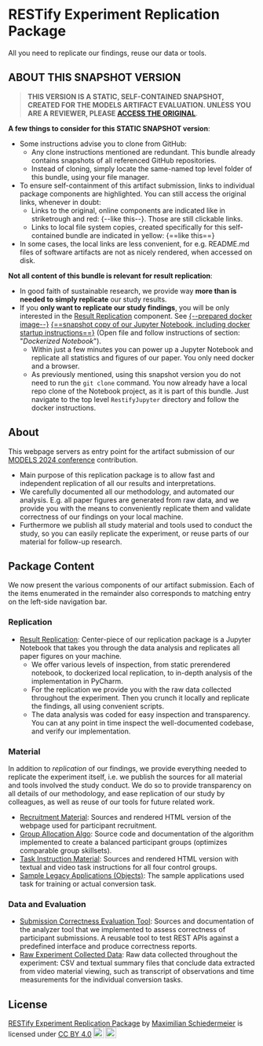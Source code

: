 # RESTify Experiment Replication Package

All you need to replicate our findings, reuse our data or tools.

## ABOUT THIS SNAPSHOT VERSION

 > **THIS VERSION IS A STATIC, SELF-CONTAINED SNAPSHOT, CREATED FOR THE MODELS ARTIFACT EVALUATION. UNLESS YOU ARE A REVIEWER, PLEASE [ACCESS THE ORIGINAL](https://m5c.github.io/RestifyReplicationPackage/)**.

**A few things to consider for this STATIC SNAPSHOT version**:

 * Some instructions advise you to clone from GitHub:
     * Any clone instructions mentioned are redundant. This bundle already contains snapshots of all referenced GitHub repositories.
     * Instead of cloning, simply locate the same-named top level folder of this bundle, using your file manager. 
 * To ensure self-containment of this artifact submission, links to individual package components are highlighted. You can still access the original links, whenever in doubt:
     * Links to the original, online components are indicated like in striketrough and red: {--like this--}. Those are still clickable links.
     * Links to local file system copies, created specifically for this self-contained bundle are indicated in yellow: {==like this==}
 * In some cases, the local links are less convenient, for e.g. README.md files of software artifacts are not as nicely rendered, when accessed on disk.
 
**Not all content of this bundle is relevant for result replication**:

 * In good faith of sustainable research, we provide way **more than is needed to simply replicate** our study results.
 * If you **only want to replicate our study findings**, you will be only interested in the [Result Replication](replication.md) component. See [{--prepared docker image--}](https://github.com/m5c/RestifyJupyter#dockerized-notebook) [{==snapshot copy of our Jupyter Notebook, including docker startup instructions==}](../../RestifyJupyter/README.md#dockerized-notebook) (Open file and follow instructions of section: "*Dockerized Notebook*"). 
     * Within just a few minutes you can power up a Jupyter Notebook and replicate all statistics and figures of our paper. You only need docker and a browser.
     * As previously mentioned, using this snapshot version you do not need to run the `git clone` command. You now already have a local repo clone of the Notebook project, as it is part of this bundle. Just navigate to the top level `RestifyJupyter` directory and follow the docker instructions.


## About

This webpage servers as entry point for the artifact submission of our [MODELS 2024 conference](https://conf.researchr.org/track/models-2024/models-2024-technical-track#Practice-Track) contribution.

 * Main purpose of this replication package is to allow fast and independent replication of all our results and interpretations.
 * We carefully documented all our methodology, and automated our analysis. E.g. all paper figures are generated from raw data, and we provide you with the means to conveniently replicate them and validate correctness of our findings on your local machine.  
 * Furthermore we publish all study material and tools used to conduct the study, so you can easily replicate the experiment, or reuse parts of our material for follow-up research.


## Package Content

We now present the various components of our artifact submission. Each of the items enumerated in the remainder also corresponds to matching entry on the left-side navigation bar.

### Replication

* [Result Replication](replication.md): Center-piece of our replication package is a Jupyter Notebook that takes you through the data analysis and replicates all paper figures on your machine.
    * We offer various levels of inspection, from static prerendered notebook, to dockerized local replication, to in-depth analysis of the implementation in PyCharm.
    * For the replication we provide you with the raw data collected throughout the experiment. Then you crunch it locally and replicate the findings, all using convenient scripts.
    * The data analysis was coded for easy inspection and transparency. You can at any point in time inspect the well-documented codebase, and verify our implementation.
  

### Material

In addition to *replication* of our findings, we provide everything needed to replicate the experiment itself, i.e. we publish the sources for all material and tools involved the study conduct. We do so to provide transparency on all details of our methodology, and ease replication of our study by colleagues, as well as reuse of our tools for future related work.

 * [Recruitment Material](recruitment.md): Sources and rendered HTML version of the webpage used for participant recruitment.
 * [Group Allocation Algo](allocation.md): Source code and documentation of the algorithm implemented to create a balanced participant groups (optimizes comparable group skillsets).
 * [Task Instruction Material](material.md): Sources and rendered HTML version with textual and video task instructions for all four control groups.
 * [Sample Legacy Applications (Objects)](objects.md): The sample applications used task for training or actual conversion task.

### Data and Evaluation

 * [Submission Correctness Evaluation Tool](analyzer.md): Sources and documentation of the analyzer tool that we implemented to assess correctness of participant submissions. A reusable tool to test REST APIs against a predefined interface and produce correctness reports.
 * [Raw Experiment Collected Data](data.md): Raw data collected throughout the experiment: CSV and textual summary files that conclude data extracted from video material viewing, such as transcript of observations and time measurements for the individual conversion tasks.

## License

<p xmlns:cc="http://creativecommons.org/ns#" xmlns:dct="http://purl.org/dc/terms/"><a property="dct:title" rel="cc:attributionURL" href="https://m5c.github.io/RestifyReplicationPackage/">RESTify Experiment Replication Package</a> by <a rel="cc:attributionURL dct:creator" property="cc:attributionName" href="https://m5c.github.io/">Maximilian Schiedermeier</a> is licensed under <a href="https://creativecommons.org/licenses/by/4.0/?ref=chooser-v1" target="_blank" rel="license noopener noreferrer" style="display:inline-block;">CC BY 4.0<img style="height:22px!important;margin-left:3px;vertical-align:text-bottom;" src="https://mirrors.creativecommons.org/presskit/icons/cc.svg?ref=chooser-v1" alt=""><img style="height:22px!important;margin-left:3px;vertical-align:text-bottom;" src="https://mirrors.creativecommons.org/presskit/icons/by.svg?ref=chooser-v1" alt=""></a></p>